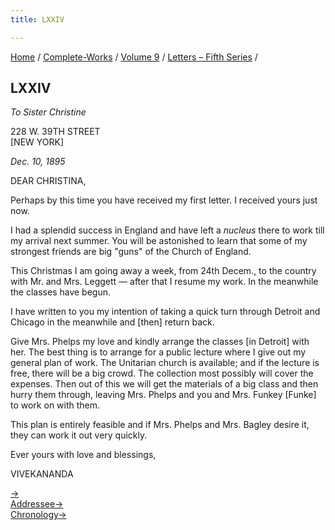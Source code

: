 ```yaml
---
title: LXXIV

---
```



[Home](../../../index.htm) / [Complete-Works](../../complete_works.htm)
/ [Volume 9](../volume_9_contents.htm) / [Letters – Fifth
Series](letters_fifth_series_contents.htm) /



## LXXIV

*To Sister Christine*

228 W. 39TH STREET  
\[NEW YORK\]

*Dec. 10, 1895*

DEAR CHRISTINA,

Perhaps by this time you have received my first letter. I received yours
just now.

I had a splendid success in England and have left a *nucleus* there to
work till my arrival next summer. You will be astonished to learn that
some of my strongest friends are big "guns" of the Church of England.

This Christmas I am going away a week, from 24th Decem., to the country
with Mr. and Mrs. Leggett — after that I resume my work. In the
meanwhile the classes have begun.

I have written to you my intention of taking a quick turn through
Detroit and Chicago in the meanwhile and \[then\] return back.

Give Mrs. Phelps my love and kindly arrange the classes \[in Detroit\]
with her. The best thing is to arrange for a public lecture where I give
out my general plan of work. The Unitarian church is available; and if
the lecture is free, there will be a big crowd. The collection most
possibly will cover the expenses. Then out of this we will get the
materials of a big class and then hurry them through, leaving Mrs.
Phelps and you and Mrs. Funkey \[Funke\] to work on with them.

This plan is entirely feasible and if Mrs. Phelps and Mrs. Bagley desire
it, they can work it out very quickly.

Ever yours with love and blessings,

VIVEKANANDA

[→](075_christina.htm)  
[Addressee→](075_christina.htm)  
[Chronology→](075_christina.htm)



